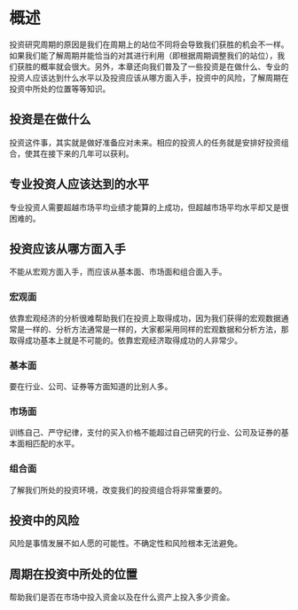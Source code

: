 # 概述
投资研究周期的原因是我们在周期上的站位不同将会导致我们获胜的机会不一样。如果我们能了解周期并能恰当的对其进行利用（即根据周期调整我们的站位），我们获胜的概率就会很大。另外，本章还向我们普及了一些投资是在做什么、专业的投资人应该达到什么水平以及投资应该从哪方面入手，投资中的风险，了解周期在投资中所处的位置等等知识。

## 投资是在做什么
投资这件事，其实就是做好准备应对未来。相应的投资人的任务就是安排好投资组合，使其在接下来的几年可以获利。

## 专业投资人应该达到的水平
专业投资人需要超越市场平均业绩才能算的上成功，但超越市场平均水平却又是很困难的。

## 投资应该从哪方面入手
不能从宏观方面入手，而应该从基本面、市场面和组合面入手。

### 宏观面
依靠宏观经济的分析很难帮助我们在投资上取得成功，因为我们获得的宏观数据通常是一样的、分析方法通常是一样的，大家都采用同样的宏观数据和分析方法，那取得成功基本上就是不可能的。依靠宏观经济取得成功的人非常少。

### 基本面
要在行业、公司、证券等方面知道的比别人多。
### 市场面
训练自己、严守纪律，支付的买入价格不能超过自己研究的行业、公司及证券的基本面相匹配的水平。
### 组合面
了解我们所处的投资环境，改变我们的投资组合将非常重要的。

## 投资中的风险
风险是事情发展不如人愿的可能性。不确定性和风险根本无法避免。

## 周期在投资中所处的位置
帮助我们是否在市场中投入资金以及在什么资产上投入多少资金。


